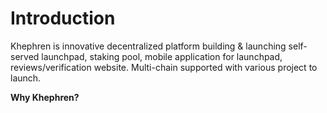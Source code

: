 # Introduction

Khephren is innovative decentralized platform building & launching self-served launchpad, staking pool, mobile application for launchpad, reviews/verification website. Multi-chain supported with various project to launch.



**Why Khephren?**
